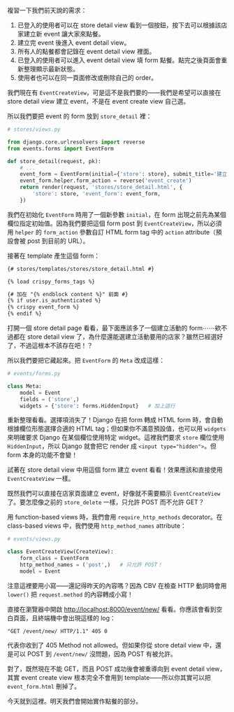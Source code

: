複習一下我們前天說的需求：

1. 已登入的使用者可以在 store detail view 看到一個按鈕，按下去可以根據該店家建立新 event 讓大家來點餐。
2. 建立完 event 後進入 event detail view。
3. 所有人的點餐都會記錄在 event detail view 裡面。
4. 已登入的使用者可以進入 event detail view 填 form 點餐。點完之後頁面會重新整理顯示最新狀態。
5. 使用者也可以在同一頁面修改或刪除自己的 order。

我們現在有 `EventCreateView`，可是這不是我們要的——我們是希望可以直接在 store detail view 建立 event，不是在 event create view 自己選。

所以我們要把 event 的 form 放到 `store_detail` 裡：

```python
# stores/views.py

from django.core.urlresolvers import reverse
from events.forms import EventForm

def store_detail(request, pk):
    # ...
    event_form = EventForm(initial={'store': store}, submit_title='建立活動')
    event_form.helper.form_action = reverse('event_create')
    return render(request, 'stores/store_detail.html', {
        'store': store, 'event_form': event_form,
    })
```

我們在初始化 `EventForm` 時用了一個新參數 `initial`，在 form 出現之前先為某個欄位指定初始值。因為我們要把這個 form post 到 `EventCreateView`，所以必須用 `helper` 的 `form_action` 參數自訂 HTML form tag 中的 `action` attribute（預設會被 post 到目前的 URL）。

接著在 template 產生這個 form：

```html
{# stores/templates/stores/store_detail.html #}

{% load crispy_forms_tags %}

{# 加在 "{% endblock content %}" 前面 #}
{% if user.is_authenticated %}
{% crispy event_form %}
{% endif %}
```

打開一個 store detail page 看看，最下面應該多了一個建立活動的 form⋯⋯欸不過都在 store detail view 了，為什麼還能選建立活動要用的店家？雖然已經選好了，不過這根本不該存在吧！？

所以我們要把它藏起來。把 `EventForm` 的 `Meta` 改成這樣：

```python
# events/forms.py

class Meta:
    model = Event
    fields = ('store',)
    widgets = {'store': forms.HiddenInput}   # 加上這行
```

重新整理看看。選擇項消失了！Django 在把 form 轉成 HTML form 時，會自動根據欄位形態選擇合適的 HTML tag；但如果你不滿意預設值，也可以用 `widgets` 來明確要求 Django 在某個欄位使用特定 widget。這裡我們要求 `store` 欄位使用 `HiddenInput`，所以 Django 就會把它 render 成 `<input type="hidden">`。但 form 本身的功能不會變！

試著在 store detail view 中用這個 form 建立 event 看看！效果應該和直接使用 `EventCreateView` 一樣。

既然我們可以直接在店家頁面建立 event，好像就不需要顯示 `EventCreateView` 了。要怎麼像之前的 `store_delete` 一樣，只允許 POST 而不允許 GET？

用 function-based views 時，我們會用 `require_http_methods` decorator。在 class-based views 中，我們使用 `http_method_names` attribute：

```python
# events/views.py

class EventCreateView(CreateView):
    form_class = EventForm
    http_method_names = ('post',)   # 只允許 POST！
    model = Event
```

注意這裡要用小寫——還記得昨天的內容嗎？因為 CBV 在檢查 HTTP 動詞時會用 `lower()` 把 `request.method` 的內容轉成小寫！

直接在瀏覽器中開啟 <http://localhost:8000/event/new/> 看看。你應該會看到空白頁面，且終端機中會出現這樣的 log：

```
"GET /event/new/ HTTP/1.1" 405 0
```

代表你收到了 405 Method not allowed。但如果你從 store detail view 中，還是可以 POST 到 `/event/new/` 沒問題，因為 POST 有被允許。

對了，既然現在不能 GET，而且 POST 成功後會被重導向到 event detail view，其實 event create view 根本完全不會用到 template——所以你其實可以把 `event_form.html` 刪掉了。

今天就到這裡。明天我們會開始實作點餐的部分。
